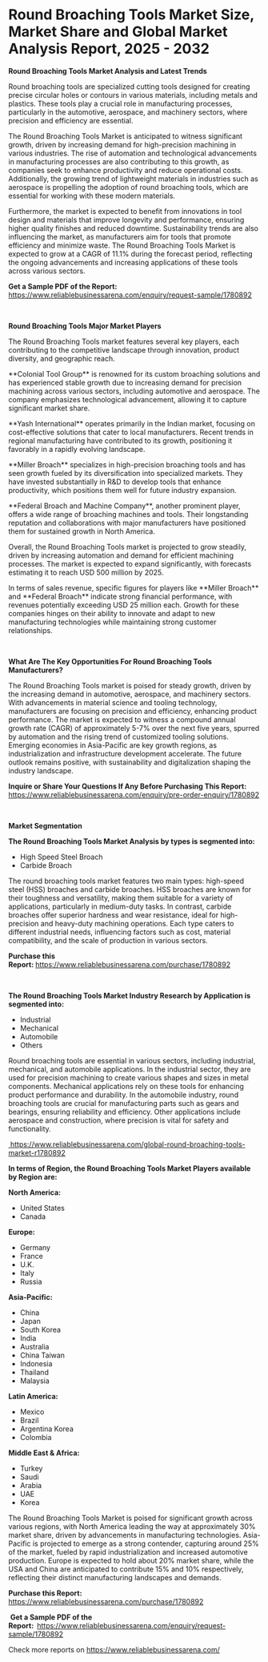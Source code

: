 <p><h1>Round Broaching Tools Market Size, Market Share and Global Market Analysis Report, 2025 - 2032</h1></p><p><strong>Round Broaching Tools Market Analysis and Latest Trends</strong></p>
<p><p>Round broaching tools are specialized cutting tools designed for creating precise circular holes or contours in various materials, including metals and plastics. These tools play a crucial role in manufacturing processes, particularly in the automotive, aerospace, and machinery sectors, where precision and efficiency are essential.</p><p>The Round Broaching Tools Market is anticipated to witness significant growth, driven by increasing demand for high-precision machining in various industries. The rise of automation and technological advancements in manufacturing processes are also contributing to this growth, as companies seek to enhance productivity and reduce operational costs. Additionally, the growing trend of lightweight materials in industries such as aerospace is propelling the adoption of round broaching tools, which are essential for working with these modern materials.</p><p>Furthermore, the market is expected to benefit from innovations in tool design and materials that improve longevity and performance, ensuring higher quality finishes and reduced downtime. Sustainability trends are also influencing the market, as manufacturers aim for tools that promote efficiency and minimize waste. The Round Broaching Tools Market is expected to grow at a CAGR of 11.1% during the forecast period, reflecting the ongoing advancements and increasing applications of these tools across various sectors.</p></p>
<p><strong>Get a Sample PDF of the Report:&nbsp;</strong> <a href="https://www.reliablebusinessarena.com/enquiry/request-sample/1780892?utm_campaign=3443&utm_medium=2&utm_source=Github&utm_content=ia&utm_term=25032025&utm_id=round-broaching-tools">https://www.reliablebusinessarena.com/enquiry/request-sample/1780892</a></p>
<p>&nbsp;</p>
<p><strong>Round Broaching Tools Major Market Players</strong></p>
<p><p>The Round Broaching Tools market features several key players, each contributing to the competitive landscape through innovation, product diversity, and geographic reach. </p><p>**Colonial Tool Group** is renowned for its custom broaching solutions and has experienced stable growth due to increasing demand for precision machining across various sectors, including automotive and aerospace. The company emphasizes technological advancement, allowing it to capture significant market share. </p><p>**Yash International** operates primarily in the Indian market, focusing on cost-effective solutions that cater to local manufacturers. Recent trends in regional manufacturing have contributed to its growth, positioning it favorably in a rapidly evolving landscape.</p><p>**Miller Broach** specializes in high-precision broaching tools and has seen growth fueled by its diversification into specialized markets. They have invested substantially in R&D to develop tools that enhance productivity, which positions them well for future industry expansion.</p><p>**Federal Broach and Machine Company**, another prominent player, offers a wide range of broaching machines and tools. Their longstanding reputation and collaborations with major manufacturers have positioned them for sustained growth in North America.</p><p>Overall, the Round Broaching Tools market is projected to grow steadily, driven by increasing automation and demand for efficient machining processes. The market is expected to expand significantly, with forecasts estimating it to reach USD 500 million by 2025.</p><p>In terms of sales revenue, specific figures for players like **Miller Broach** and **Federal Broach** indicate strong financial performance, with revenues potentially exceeding USD 25 million each. Growth for these companies hinges on their ability to innovate and adapt to new manufacturing technologies while maintaining strong customer relationships.</p></p>
<p>&nbsp;</p>
<p><strong>What Are The Key Opportunities For Round Broaching Tools Manufacturers?</strong></p>
<p><p>The Round Broaching Tools market is poised for steady growth, driven by the increasing demand in automotive, aerospace, and machinery sectors. With advancements in material science and tooling technology, manufacturers are focusing on precision and efficiency, enhancing product performance. The market is expected to witness a compound annual growth rate (CAGR) of approximately 5-7% over the next five years, spurred by automation and the rising trend of customized tooling solutions. Emerging economies in Asia-Pacific are key growth regions, as industrialization and infrastructure development accelerate. The future outlook remains positive, with sustainability and digitalization shaping the industry landscape.</p></p>
<p><strong>Inquire or Share Your Questions If Any Before Purchasing This Report:</strong> <a href="https://www.reliablebusinessarena.com/enquiry/pre-order-enquiry/1780892?utm_campaign=3443&utm_medium=2&utm_source=Github&utm_content=ia&utm_term=25032025&utm_id=round-broaching-tools">https://www.reliablebusinessarena.com/enquiry/pre-order-enquiry/1780892</a></p>
<p>&nbsp;</p>
<p><strong>Market Segmentation</strong></p>
<p><strong>The Round Broaching Tools Market Analysis by types is segmented into:</strong></p>
<p><ul><li>High Speed Steel Broach</li><li>Carbide Broach</li></ul></p>
<p><p>The round broaching tools market features two main types: high-speed steel (HSS) broaches and carbide broaches. HSS broaches are known for their toughness and versatility, making them suitable for a variety of applications, particularly in medium-duty tasks. In contrast, carbide broaches offer superior hardness and wear resistance, ideal for high-precision and heavy-duty machining operations. Each type caters to different industrial needs, influencing factors such as cost, material compatibility, and the scale of production in various sectors.</p></p>
<p><strong>Purchase this Report:&nbsp;</strong><a href="https://www.reliablebusinessarena.com/purchase/1780892?utm_campaign=3443&utm_medium=2&utm_source=Github&utm_content=ia&utm_term=25032025&utm_id=round-broaching-tools">https://www.reliablebusinessarena.com/purchase/1780892</a></p>
<p>&nbsp;</p>
<p><strong>The Round Broaching Tools Market Industry Research by Application is segmented into:</strong></p>
<p><ul><li>Industrial</li><li>Mechanical</li><li>Automobile</li><li>Others</li></ul></p>
<p><p>Round broaching tools are essential in various sectors, including industrial, mechanical, and automobile applications. In the industrial sector, they are used for precision machining to create various shapes and sizes in metal components. Mechanical applications rely on these tools for enhancing product performance and durability. In the automobile industry, round broaching tools are crucial for manufacturing parts such as gears and bearings, ensuring reliability and efficiency. Other applications include aerospace and construction, where precision is vital for safety and functionality.</p></p>
<p><a href="https://www.reliablebusinessarena.com/global-round-broaching-tools-market-r1780892?utm_campaign=3443&utm_medium=2&utm_source=Github&utm_content=ia&utm_term=25032025&utm_id=round-broaching-tools">&nbsp;https://www.reliablebusinessarena.com/global-round-broaching-tools-market-r1780892</a></p>
<p><strong>In terms of Region, the Round Broaching Tools Market Players available by Region are:</strong></p>
<p>
    <p> <strong> North America: </strong>
        <ul>
            <li>United States</li>
            <li>Canada</li>
        </ul>
        </p> 
    <p> <strong> Europe: </strong>
        <ul>
            <li>Germany</li>
            <li>France</li>
            <li>U.K.</li>
            <li>Italy</li>
            <li>Russia</li>
        </ul>
        </p> 
    <p> <strong> Asia-Pacific: </strong>
        <ul>
            <li>China</li>
            <li>Japan</li>
            <li>South Korea</li>
            <li>India</li>
            <li>Australia</li>
            <li>China Taiwan</li>
            <li>Indonesia</li>
            <li>Thailand</li>
            <li>Malaysia</li>
        </ul>
        </p> 
    <p> <strong> Latin America: </strong>
        <ul>
            <li>Mexico</li>
            <li>Brazil</li>
            <li>Argentina Korea</li>
            <li>Colombia</li>
        </ul>
        </p> 
    <p> <strong> Middle East & Africa: </strong>
        <ul>
            <li>Turkey</li>
            <li>Saudi</li>
            <li>Arabia</li>
            <li>UAE</li>
            <li>Korea</li>
        </ul>
    </p>
    </p>
<p><p>The Round Broaching Tools Market is poised for significant growth across various regions, with North America leading the way at approximately 30% market share, driven by advancements in manufacturing technologies. Asia-Pacific is projected to emerge as a strong contender, capturing around 25% of the market, fueled by rapid industrialization and increased automotive production. Europe is expected to hold about 20% market share, while the USA and China are anticipated to contribute 15% and 10% respectively, reflecting their distinct manufacturing landscapes and demands.</p></p>
<p><strong>Purchase this Report: </strong><a href="https://www.reliablebusinessarena.com/purchase/1780892?utm_campaign=3443&utm_medium=2&utm_source=Github&utm_content=ia&utm_term=25032025&utm_id=round-broaching-tools">https://www.reliablebusinessarena.com/purchase/1780892</a></p>
<p>&nbsp;<strong>Get a Sample PDF of the Report:&nbsp;&nbsp;</strong><a href="https://www.reliablebusinessarena.com/enquiry/request-sample/1780892?utm_campaign=3443&utm_medium=2&utm_source=Github&utm_content=ia&utm_term=25032025&utm_id=round-broaching-tools">https://www.reliablebusinessarena.com/enquiry/request-sample/1780892</a></p>
<p><strong></strong></p>
<p>Check more reports on <a href="https://www.reliablebusinessarena.com/?utm_campaign=3443&utm_medium=2&utm_source=Github&utm_content=ia&utm_term=25032025&utm_id=round-broaching-tools">https://www.reliablebusinessarena.com/</a></p>